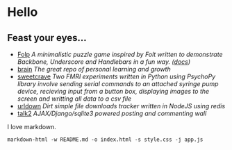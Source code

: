 # Hello 
## Feast your eyes...


- [Folp](folp/index.htm) _A minimalistic puzzle game inspired by Folt written to demonstrate Backbone, Underscore and Handlebars in a fun way. ([docs](folp/docs/folp.html))_
- [brain](http://github.com/natsn/brain) _The great repo of personal learning and growth_
- [sweetcrave](https://github.com/natsn/sweetcrave) _Two FMRI experiments written in Python using PsychoPy library involve sending serial commands to an attached syringe pump device, recieving input from a button box, displaying images to the screen and writting all data to a csv file_
- [urldown](https://github.com/natsn/urldown) _Dirt simple file downloads tracker written in NodeJS using redis_
- [talk2](https://github.com/natsn/talk2) _AJAX/Django/sqlite3 powered posting and commenting wall_


I love markdown.

`markdown-html -w README.md -o index.html -s style.css -j app.js`
